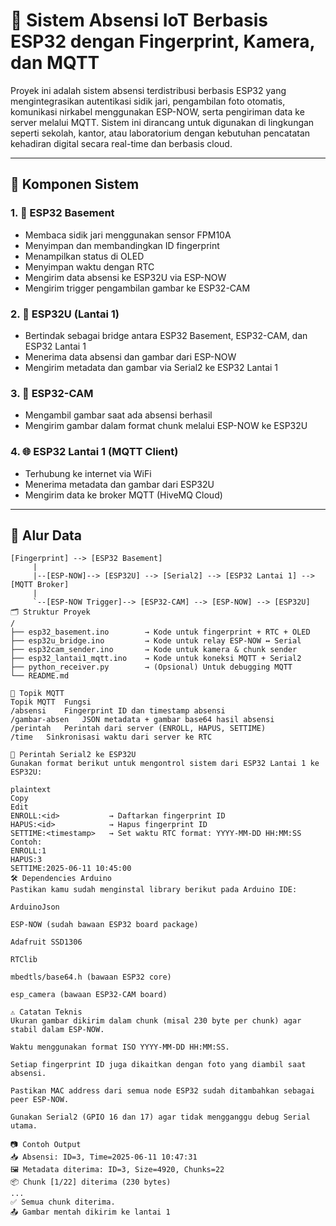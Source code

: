 # 📡 Sistem Absensi IoT Berbasis ESP32 dengan Fingerprint, Kamera, dan MQTT

Proyek ini adalah sistem absensi terdistribusi berbasis ESP32 yang mengintegrasikan autentikasi sidik jari, pengambilan foto otomatis, komunikasi nirkabel menggunakan ESP-NOW, serta pengiriman data ke server melalui MQTT. Sistem ini dirancang untuk digunakan di lingkungan seperti sekolah, kantor, atau laboratorium dengan kebutuhan pencatatan kehadiran digital secara real-time dan berbasis cloud.

---

## 🔧 Komponen Sistem

### 1. 🧠 ESP32 Basement
- Membaca sidik jari menggunakan sensor FPM10A
- Menyimpan dan membandingkan ID fingerprint
- Menampilkan status di OLED
- Menyimpan waktu dengan RTC
- Mengirim data absensi ke ESP32U via ESP-NOW
- Mengirim trigger pengambilan gambar ke ESP32-CAM

### 2. 🔁 ESP32U (Lantai 1)
- Bertindak sebagai bridge antara ESP32 Basement, ESP32-CAM, dan ESP32 Lantai 1
- Menerima data absensi dan gambar dari ESP-NOW
- Mengirim metadata dan gambar via Serial2 ke ESP32 Lantai 1

### 3. 📸 ESP32-CAM
- Mengambil gambar saat ada absensi berhasil
- Mengirim gambar dalam format chunk melalui ESP-NOW ke ESP32U

### 4. 🌐 ESP32 Lantai 1 (MQTT Client)
- Terhubung ke internet via WiFi
- Menerima metadata dan gambar dari ESP32U
- Mengirim data ke broker MQTT (HiveMQ Cloud)

---

## 🔄 Alur Data

```plaintext
[Fingerprint] --> [ESP32 Basement]
     |
     |--[ESP-NOW]--> [ESP32U] --> [Serial2] --> [ESP32 Lantai 1] --> [MQTT Broker]
     |
     `--[ESP-NOW Trigger]--> [ESP32-CAM] --> [ESP-NOW] --> [ESP32U]
🗂 Struktur Proyek
/
├── esp32_basement.ino        → Kode untuk fingerprint + RTC + OLED
├── esp32u_bridge.ino         → Kode untuk relay ESP-NOW ↔ Serial
├── esp32cam_sender.ino       → Kode untuk kamera & chunk sender
├── esp32_lantai1_mqtt.ino    → Kode untuk koneksi MQTT + Serial2
├── python_receiver.py        → (Opsional) Untuk debugging MQTT
└── README.md

📡 Topik MQTT
Topik MQTT	Fungsi
/absensi	Fingerprint ID dan timestamp absensi
/gambar-absen	JSON metadata + gambar base64 hasil absensi
/perintah	Perintah dari server (ENROLL, HAPUS, SETTIME)
/time	Sinkronisasi waktu dari server ke RTC

💬 Perintah Serial2 ke ESP32U
Gunakan format berikut untuk mengontrol sistem dari ESP32 Lantai 1 ke ESP32U:

plaintext
Copy
Edit
ENROLL:<id>           → Daftarkan fingerprint ID
HAPUS:<id>            → Hapus fingerprint ID
SETTIME:<timestamp>   → Set waktu RTC format: YYYY-MM-DD HH:MM:SS
Contoh:
ENROLL:1
HAPUS:3
SETTIME:2025-06-11 10:45:00
🛠 Dependencies Arduino
Pastikan kamu sudah menginstal library berikut pada Arduino IDE:

ArduinoJson

ESP-NOW (sudah bawaan ESP32 board package)

Adafruit SSD1306

RTClib

mbedtls/base64.h (bawaan ESP32 core)

esp_camera (bawaan ESP32-CAM board)

⚠️ Catatan Teknis
Ukuran gambar dikirim dalam chunk (misal 230 byte per chunk) agar stabil dalam ESP-NOW.

Waktu menggunakan format ISO YYYY-MM-DD HH:MM:SS.

Setiap fingerprint ID juga dikaitkan dengan foto yang diambil saat absensi.

Pastikan MAC address dari semua node ESP32 sudah ditambahkan sebagai peer ESP-NOW.

Gunakan Serial2 (GPIO 16 dan 17) agar tidak mengganggu debug Serial utama.

📷 Contoh Output
📥 Absensi: ID=3, Time=2025-06-11 10:47:31
🖼 Metadata diterima: ID=3, Size=4920, Chunks=22
📦 Chunk [1/22] diterima (230 bytes)
...
✅ Semua chunk diterima.
📤 Gambar mentah dikirim ke lantai 1
